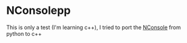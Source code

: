 # NConsolepp
This is only a test (I'm learning c++), I tried to port the [NConsole](https://github.com/Enn3Developer/NConsole) from python to c++
